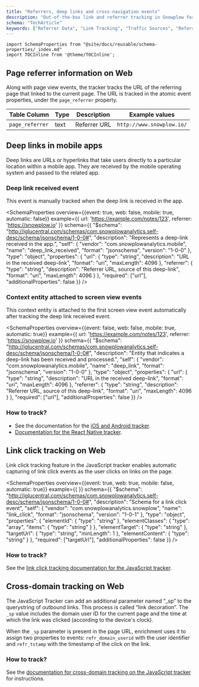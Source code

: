 ```yaml
---
title: "Referrers, deep links and cross-navigation events"
description: "Out-of-the-box link and referrer tracking in Snowplow for behavioral navigation and traffic analytics."
schema: "TechArticle"
keywords: ["Referrer Data", "Link Tracking", "Traffic Sources", "Referrer Analytics", "Source Attribution", "Link Analytics"]
---
```


```mdx-code-block
import SchemaProperties from "@site/docs/reusable/schema-properties/_index.md"
import TOCInline from '@theme/TOCInline';
```

<TOCInline toc={toc} maxHeadingLevel={2} />

## Page referrer information on Web

Along with page view events, the tracker tracks the URL of the referring page that linked to the current page.
The URL is tracked in the atomic event properties, under the `page_referrer` property.

| **Table Column**                                 | **Type** | **Description**                                               | **Example values**                                                                                                      |
|---------------------------------------------|----------|---------------------------------------------------------------|-------------------------------------------------------------------------------------------------------------------------|
| `page_referrer`                             | text     | Referrer URL                                                  | `http://www.snowplow.io/`                                                                                       |

## Deep links in mobile apps

Deep links are URLs or hyperlinks that take users directly to a particular location within a mobile app. They are received by the mobile operating system and passed to the related app.

### Deep link received event

This event is manually tracked when the deep link is received in the app.

<SchemaProperties
  overview={{event: true, web: false, mobile: true, automatic: false}}
  example={{
    url: 'https://example.com/notes/123',
    referrer: 'https://snowplow.io'
  }}
  schema={{ "$schema": "http://iglucentral.com/schemas/com.snowplowanalytics.self-desc/schema/jsonschema/1-0-0#", "description": "Represents a deep-link received in the app.", "self": { "vendor": "com.snowplowanalytics.mobile", "name": "deep_link_received", "format": "jsonschema", "version": "1-0-0" }, "type": "object", "properties": { "url": { "type": "string", "description": "URL in the received deep-link", "format": "uri", "maxLength": 4096 }, "referrer": { "type": "string", "description": "Referrer URL, source of this deep-link", "format": "uri", "maxLength": 4096 } }, "required": ["url"], "additionalProperties": false }} />

### Context entity attached to screen view events

This context entity is attached to the first screen view event automatically after tracking the deep link received event.

<SchemaProperties
  overview={{event: false, web: false, mobile: true, automatic: true}}
  example={{
    url: 'https://example.com/notes/123',
    referrer: 'https://snowplow.io'
  }}
  schema={{ "$schema": "http://iglucentral.com/schemas/com.snowplowanalytics.self-desc/schema/jsonschema/1-0-0#", "description": "Entity that indicates a deep-link has been received and processed.", "self": { "vendor": "com.snowplowanalytics.mobile", "name": "deep_link", "format": "jsonschema", "version": "1-0-0" }, "type": "object", "properties": { "url": { "type": "string", "description": "URL in the received deep-link", "format": "uri", "maxLength": 4096 }, "referrer": { "type": "string", "description": "Referrer URL, source of this deep-link", "format": "uri", "maxLength": 4096 } }, "required": ["url"], "additionalProperties": false }} />

### How to track?

* See the documentation for the [iOS and Android tracker](https://docs.snowplow.io/docs/sources/trackers/mobile-trackers/tracking-events/#tracking-deep-links).
* [Documentation for the React Native tracker](https://docs.snowplow.io/docs/sources/trackers/react-native-tracker/tracking-events/#tracking-deep-link-received-events).

## Link click tracking on Web

Link click tracking feature in the JavaScript tracker enables automatic capturing of link click events as the user clicks on links on the page.

<SchemaProperties
  overview={{event: true, web: true, mobile: false, automatic: true}}
  example={{
  }}
  schema={{ "$schema": "http://iglucentral.com/schemas/com.snowplowanalytics.self-desc/schema/jsonschema/1-0-0#", "description": "Schema for a link click event", "self": { "vendor": "com.snowplowanalytics.snowplow", "name": "link_click", "format": "jsonschema", "version": "1-0-1" }, "type": "object", "properties": { "elementId": { "type": "string" }, "elementClasses": { "type": "array", "items": { "type": "string" } }, "elementTarget": { "type": "string" }, "targetUrl": { "type": "string", "minLength": 1 }, "elementContent": { "type": "string" } }, "required": ["targetUrl"], "additionalProperties": false }} />

### How to track?

See the [link click tracking documentation for the JavaScript tracker](/docs/sources/trackers/web-trackers/tracking-events/index.md#link-click-tracking).

## Cross-domain tracking on Web

The JavaScript Tracker can add an additional parameter named “_sp” to the querystring of outbound links. This process is called “link decoration”. The `_sp` value includes the domain user ID for the current page and the time at which the link was clicked (according to the device's clock).

When the `_sp` parameter is present in the page URL, enrichment uses it to assign two properties to events: `refr_domain_userid` with the user identifier and `refr_tstamp` with the timestamp of the click on the link.

### How to track?

See the [documentation for cross-domain tracking on the JavaScript tracker](/docs/sources/trackers/web-trackers/tracker-setup/initialization-options/index.md#cross-domain-tracking) for instructions.

